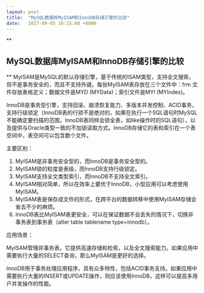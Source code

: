 ```yaml
---
layout: post
title:  "MySQL数据库MyISAM和InnoDB存储引擎的比较"
date:   2017-09-05 16:15:00 +0800
---
```

**

MySQL数据库MyISAM和InnoDB存储引擎的比较
----------------------------

**
MyISAM是MySQL的默认存储引擎，基于传统的ISAM类型，支持全文搜索，但不是事务安全的，而且不支持外键。每张MyISAM表存放在三个文件中：frm 文件存放表格定义；数据文件是MYD (MYData)；索引文件是MYI (MYIndex)。

InnoDB是事务型引擎，支持回滚、崩溃恢复能力、多版本并发控制、ACID事务，支持行级锁定（InnoDB表的行锁不是绝对的，如果在执行一个SQL语句时MySQL不能确定要扫描的范围，InnoDB表同样会锁全表，如like操作时的SQL语句），以及提供与Oracle类型一致的不加锁读取方式。InnoDB存储它的表和索引在一个表空间中，表空间可以包含数个文件。

主要区别：

 1. MyISAM是非事务安全型的，而InnoDB是事务安全型的。
 2. MyISAM锁的粒度是表级，而InnoDB支持行级锁定。
 3. MyISAM支持全文类型索引，而InnoDB不支持全文索引。
 4. MyISAM相对简单，所以在效率上要优于InnoDB，小型应用可以考虑使用MyISAM。
 5. MyISAM表是保存成文件的形式，在跨平台的数据转移中使用MyISAM存储会省去不少的麻烦。
 6. InnoDB表比MyISAM表更安全，可以在保证数据不会丢失的情况下，切换非事务表到事务表（alter table tablename type=innodb）。

应用场景：

MyISAM管理非事务表。它提供高速存储和检索，以及全文搜索能力。如果应用中需要执行大量的SELECT查询，那么MyISAM是更好的选择。

InnoDB用于事务处理应用程序，具有众多特性，包括ACID事务支持。如果应用中需要执行大量的INSERT或UPDATE操作，则应该使用InnoDB，这样可以提高多用户并发操作的性能。
